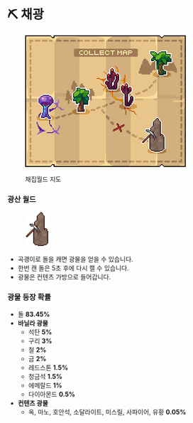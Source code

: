 # ⛏️ 채광

<div align="left"><figure><img src="../../.gitbook/assets/collect_map (1).png" alt=""><figcaption><p>채집월드 지도</p></figcaption></figure></div>

### **광산 월드**

<div align="left"><figure><img src="../../.gitbook/assets/vvvv.png" alt=""><figcaption></figcaption></figure></div>

* 곡괭이로 돌을 캐면 광물을 얻을 수 있습니다.
* 한번 캔 돌은 5초 후에 다시 캘 수 있습니다.
* 광물은 컨텐츠 가방으로 들어갑니다.

### **광물 등장 확률**

* 돌 **83.45%**
* **바닐라 광물**
  * 석탄 **5%**
  * 구리 **3%**
  * 철 **2%**
  * 금 **2%**
  * 레드스톤 **1.5%**
  * 청금석 **1.5%**
  * 에메랄드 **1%**
  * 다이아몬드 **0.5%**
* **컨텐츠 광물**
  * 옥, 마노, 호안석, 소달라이트, 미스릴, 사파이어, 유황 **0.05%**
